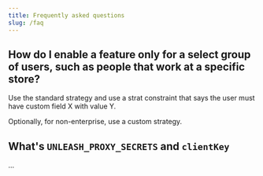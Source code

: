 ```yaml
---
title: Frequently asked questions
slug: /faq
---
```


## How do I enable a feature only for a select group of users, such as people that work at a specific store?

Use the standard strategy and use a strat constraint that says the user must have custom field X with value Y.

Optionally, for non-enterprise, use a custom strategy.

## What's `UNLEASH_PROXY_SECRETS` and `clientKey`

...
